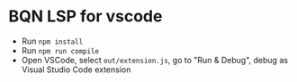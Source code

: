 # BQN LSP for vscode

- Run `npm install`
- Run `npm run compile`
- Open VSCode, select `out/extension.js`, go to "Run & Debug", debug as Visual Studio Code extension
